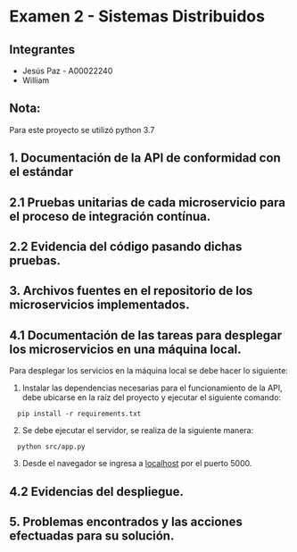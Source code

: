 

# Examen 2 - Sistemas Distribuidos
## Integrantes
- Jesús Paz - A00022240
- William


## Nota:
Para este proyecto se utilizó python 3.7


## 1. Documentación de la API de conformidad con el estándar

## 2.1 Pruebas unitarias de cada microservicio para el proceso de integración contínua. 

## 2.2 Evidencia del código pasando dichas pruebas.

## 3. Archivos fuentes en el repositorio de los microservicios implementados.

## 4.1 Documentación de las tareas para desplegar los microservicios en una máquina local.

Para desplegar los servicios en la máquina local se debe hacer lo siguiente:
  1. Instalar las dependencias necesarias para el funcionamiento de la API, debe ubicarse en la raíz del proyecto y ejecutar el siguiente comando:
  ~~~
    pip install -r requirements.txt
  ~~~
  2. Se debe ejecutar el servidor, se realiza de la siguiente manera:
  ~~~
    python src/app.py
  ~~~
  3. Desde el navegador se ingresa a [localhost](localhost:5000) por el puerto 5000.
  

## 4.2 Evidencias del despliegue.

## 5. Problemas encontrados y las acciones efectuadas para su solución.







